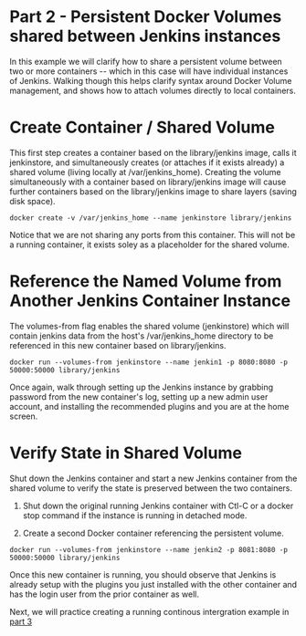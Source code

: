 # Part 2 - Persistent Docker Volumes shared between Jenkins instances

In this example we will clarify how to share a persistent volume between two or more containers -- which in this case will have individual instances of Jenkins. Walking though this helps clarify syntax around Docker Volume management, and shows how to attach volumes directly to local containers.


# Create Container / Shared Volume

This first step creates a container based on the library/jenkins image, calls it jenkinstore, and simultaneously creates (or attaches if it exists already) a shared volume (living locally at /var/jenkins_home). Creating the volume simultaneously with a container based on library/jenkins image will cause further containers based on the library/jenkins image to share layers (saving disk space).

```
docker create -v /var/jenkins_home --name jenkinstore library/jenkins
```
Notice that we are not sharing any ports from this container. This will not be a running container, it exists soley as a placeholder for the shared volume.


# Reference the Named Volume from Another Jenkins Container Instance

The volumes-from flag enables the shared volume (jenkinstore) which will contain jenkins data from the host's /var/jenkins_home directory to be referenced in this new container based on library/jenkins.

```
docker run --volumes-from jenkinstore --name jenkin1 -p 8080:8080 -p 50000:50000 library/jenkins
```

Once again, walk through setting up the Jenkins instance by grabbing password from the new container's log, setting up a new admin user account, and installing the recommended plugins and you are at the home screen.


# Verify State in Shared Volume

Shut down the Jenkins container and start a new Jenkins container from the shared volume to verify the state is preserved between the two containers.

1. Shut down the original running Jenkins container with Ctl-C or a docker stop command if the instance is running in detached mode.

2. Create a second Docker container referencing the persistent volume.

```
docker run --volumes-from jenkinstore --name jenkin2 -p 8081:8080 -p 50000:50000 library/jenkins
```

Once this new container is running, you should observe that Jenkins is already setup with the plugins you just installed with the other container and has the login user from the prior container as well. 

Next, we will practice creating a running continous intergration example in [part 3](https://github.com/PeterLamar/docker-workshop/tree/master/ciexample)
